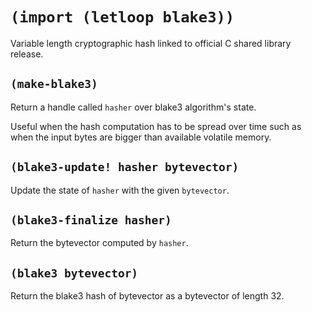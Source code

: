 # `(import (letloop blake3))`

Variable length cryptographic hash linked to official C shared library
release.

## `(make-blake3)`

Return a handle called `hasher` over blake3 algorithm's state. 

Useful when the hash computation has to be spread over time such as
when the input bytes are bigger than available volatile memory.

## `(blake3-update! hasher bytevector)`

Update the state of `hasher` with the given `bytevector`.

## `(blake3-finalize hasher)`

Return the bytevector computed by `hasher`.

## `(blake3 bytevector)`

Return the blake3 hash of bytevector as a bytevector of length 32.
